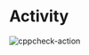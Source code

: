 # Activity
![cppcheck-action](https://github.com/stepin104699/Activity/workflows/cppcheck-action/badge.svg)
